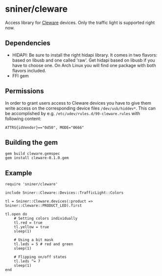 # sniner/cleware

Access library for [Cleware](http://cleware.de) devices. Only the traffic light is supported right now.

## Dependencies

* HIDAPI: Be sure to install the right hidapi library. It comes in two flavors: based on libusb and one called 'raw'. Get hidapi based on libusb if you have to choose one. On Arch Linux you will find one package with both flavors included.
* FFI gem

## Permissions

In order to grant users access to Cleware devices you have to give them write access on the corresponding device files `/dev/usb/hiddev*`. This can be accomplished by e.g. `/etc/udev/rules.d/99-cleware.rules` with following content:

    ATTRS{idVendor}=="0d50", MODE="0666"

## Building the gem

    gem build cleware.gemspec
    gem install cleware-0.1.0.gem

## Example

```
require 'sniner/cleware'

include Sniner::Cleware::Devices::TrafficLight::Colors

tl = Sniner::Cleware.devices(:product => Sniner::Cleware::PRODUCT_LED).first

tl.open do
    # Setting colors individually
    tl.red = true
    tl.yellow = true
    sleep(1)

    # Using a bit mask
    tl.leds = 5 # red and green
    sleep(1)

    # Flipping on/off states
    tl.leds ^= 7
    sleep(1)
end
```